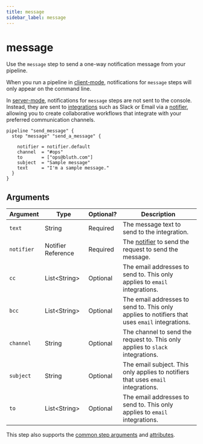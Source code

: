 ```yaml
---
title: message
sidebar_label: message
---
```


# message

Use the `message` step to send a one-way notification message from your pipeline.

When you run a pipeline in [client-mode](/docs/run#operating-modes), notifications for `message` steps will only appear on the command line.  

In [server-mode](/docs/run/server), notifications for `message` steps are not sent to the console.  Instead, they are sent to [integrations](/docs/reference/config-files/integration/) such as Slack or Email via a [notifier](/docs/reference/config-files/notifier), allowing you to create collaborative workflows that integrate with your preferred communication channels.


```hcl
pipeline "send_message" {
  step "message" "send_a_message" {

    notifier = notifier.default
    channel  = "#ops"
    to       = ["ops@bluth.com"]
    subject  = "Sample message"
    text     = "I'm a sample message."
  }
}
```


## Arguments
| Argument        | Type      | Optional?   | Description
|-----------------|-----------|-------------|-----------------
| `text`        | String       | Required    | The message text to send to the integration.
| `notifier`      | Notifier Reference | Required    | The [notifier](/docs/reference/config-files/notifier) to send the request to send the message.
| `cc`            | List&lt;String&gt; | Optional    | The email addresses to send to. This only applies to `email` integrations.
| `bcc`           | List&lt;String&gt; | Optional    | The email addresses to send to. This only applies to notifiers that uses `email` integrations.
| `channel`       | String    | Optional    | The channel to send the request to.  This only applies to  `slack` integrations.
| `subject`       | String    | Optional     | The email subject.  This only applies to notifiers that uses `email` integrations.
| `to`            | List&lt;String&gt; | Optional    | The email addresses to send to. This only applies to  `email` integrations.


This step also supports the [common step arguments](/docs/flowpipe-hcl/step#common-step-arguments) and [attributes](/docs/flowpipe-hcl/step#common-step-attributes-read-only).
